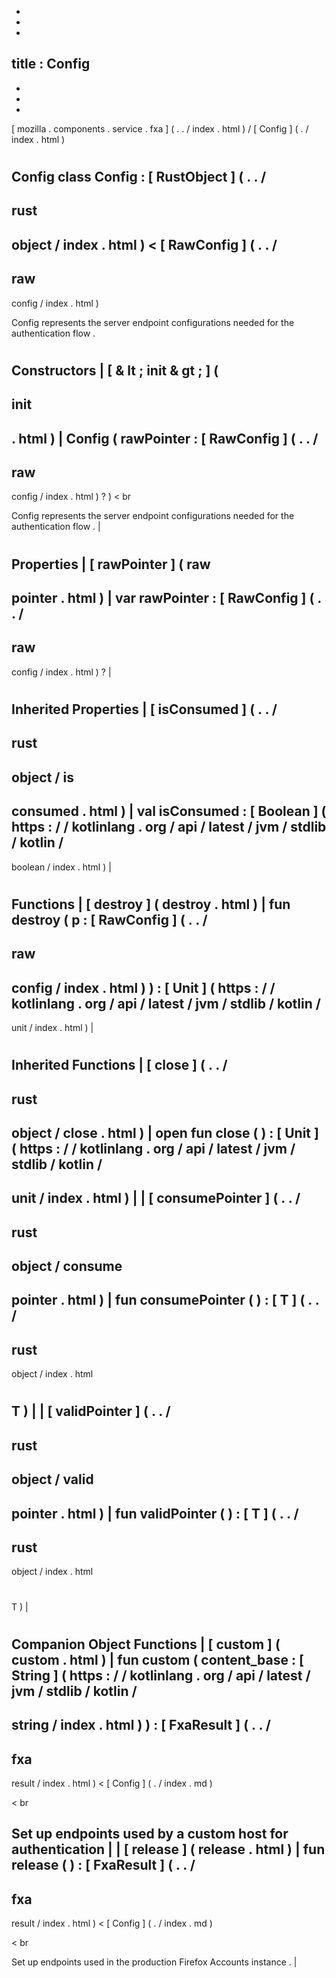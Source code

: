 -
-
-
title
:
Config
-
-
-
-
[
mozilla
.
components
.
service
.
fxa
]
(
.
.
/
index
.
html
)
/
[
Config
]
(
.
/
index
.
html
)
#
Config
class
Config
:
[
RustObject
]
(
.
.
/
-
rust
-
object
/
index
.
html
)
<
[
RawConfig
]
(
.
.
/
-
raw
-
config
/
index
.
html
)
>
Config
represents
the
server
endpoint
configurations
needed
for
the
authentication
flow
.
#
#
#
Constructors
|
[
&
lt
;
init
&
gt
;
]
(
-
init
-
.
html
)
|
Config
(
rawPointer
:
[
RawConfig
]
(
.
.
/
-
raw
-
config
/
index
.
html
)
?
)
<
br
>
Config
represents
the
server
endpoint
configurations
needed
for
the
authentication
flow
.
|
#
#
#
Properties
|
[
rawPointer
]
(
raw
-
pointer
.
html
)
|
var
rawPointer
:
[
RawConfig
]
(
.
.
/
-
raw
-
config
/
index
.
html
)
?
|
#
#
#
Inherited
Properties
|
[
isConsumed
]
(
.
.
/
-
rust
-
object
/
is
-
consumed
.
html
)
|
val
isConsumed
:
[
Boolean
]
(
https
:
/
/
kotlinlang
.
org
/
api
/
latest
/
jvm
/
stdlib
/
kotlin
/
-
boolean
/
index
.
html
)
|
#
#
#
Functions
|
[
destroy
]
(
destroy
.
html
)
|
fun
destroy
(
p
:
[
RawConfig
]
(
.
.
/
-
raw
-
config
/
index
.
html
)
)
:
[
Unit
]
(
https
:
/
/
kotlinlang
.
org
/
api
/
latest
/
jvm
/
stdlib
/
kotlin
/
-
unit
/
index
.
html
)
|
#
#
#
Inherited
Functions
|
[
close
]
(
.
.
/
-
rust
-
object
/
close
.
html
)
|
open
fun
close
(
)
:
[
Unit
]
(
https
:
/
/
kotlinlang
.
org
/
api
/
latest
/
jvm
/
stdlib
/
kotlin
/
-
unit
/
index
.
html
)
|
|
[
consumePointer
]
(
.
.
/
-
rust
-
object
/
consume
-
pointer
.
html
)
|
fun
consumePointer
(
)
:
[
T
]
(
.
.
/
-
rust
-
object
/
index
.
html
#
T
)
|
|
[
validPointer
]
(
.
.
/
-
rust
-
object
/
valid
-
pointer
.
html
)
|
fun
validPointer
(
)
:
[
T
]
(
.
.
/
-
rust
-
object
/
index
.
html
#
T
)
|
#
#
#
Companion
Object
Functions
|
[
custom
]
(
custom
.
html
)
|
fun
custom
(
content_base
:
[
String
]
(
https
:
/
/
kotlinlang
.
org
/
api
/
latest
/
jvm
/
stdlib
/
kotlin
/
-
string
/
index
.
html
)
)
:
[
FxaResult
]
(
.
.
/
-
fxa
-
result
/
index
.
html
)
<
[
Config
]
(
.
/
index
.
md
)
>
<
br
>
Set
up
endpoints
used
by
a
custom
host
for
authentication
|
|
[
release
]
(
release
.
html
)
|
fun
release
(
)
:
[
FxaResult
]
(
.
.
/
-
fxa
-
result
/
index
.
html
)
<
[
Config
]
(
.
/
index
.
md
)
>
<
br
>
Set
up
endpoints
used
in
the
production
Firefox
Accounts
instance
.
|
